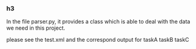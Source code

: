 ### h3<data usage>
In the file parser.py, it provides a class which is able to deal with the data we need in this project.

please see the test.xml and the correspond output for taskA taskB taskC